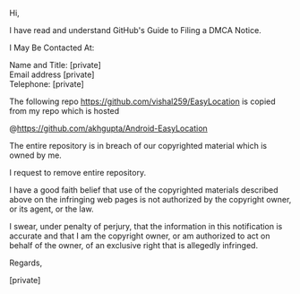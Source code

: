 Hi,

I have read and understand GitHub's Guide to Filing a DMCA Notice.

I May Be Contacted At:

Name and Title: [private]  
Email address [private]  
Telephone: [private]  

The following repo https://github.com/vishal259/EasyLocation is copied from
my repo which is hosted

@https://github.com/akhgupta/Android-EasyLocation

The entire repository is in breach of our copyrighted material which is
owned by me.

I request to remove entire repository.

I have a good faith belief that use of the copyrighted materials described
above on the infringing web pages is not authorized by the copyright owner,
or its agent, or the law.

I swear, under penalty of perjury, that the information in this
notification is accurate and that I am the copyright owner, or am
authorized to act on behalf of the owner, of an exclusive right that is
allegedly infringed.

Regards,

[private]
